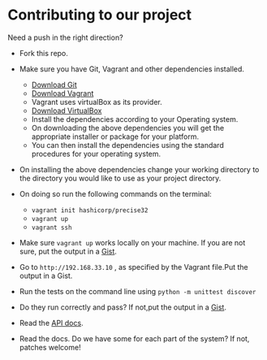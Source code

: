 # Contributing to our project

Need a push in the right direction?

* Fork this repo.
* Make sure you have Git, Vagrant and other dependencies installed.
	* [Download Git](https://git-scm.com/downloads)
	* [Download Vagrant](https://www.vagrantup.com/downloads-archive.html)
   	* Vagrant uses virtualBox as its provider.
   	* [Download VirtualBox](https://www.virtualbox.org/wiki/Downloads)
   	*  Install the dependencies according to your Operating system.
	*  On downloading the above dependencies you will get the appropriate installer or package for your 		  platform.
	* You can then install the dependencies using the standard procedures for your operating system.
	
* On installing the above dependencies change your working directory to the directory you would like to use 
  as your project directory.
* On doing so run the following commands on the terminal:
	* ```vagrant init hashicorp/precise32```
	* ```vagrant up```
	* ```vagrant ssh```
* Make sure ```vagrant up``` works locally on your machine. If you are not sure, put the output in a [Gist](https://gist.github.com).
* Go to ```http://192.168.33.10``` , as specified by the Vagrant file.Put the output in a Gist.
* Run the tests on the command line using ```python -m unittest discover```
* Do they run correctly and pass? If not,put the output in a [Gist](https://gist.github.com).
* Read the [API docs](https://github.com/fossasia/open-event/blob/master/API.md).
* Read the docs. Do we have some for each part of the system? If not, patches welcome!
